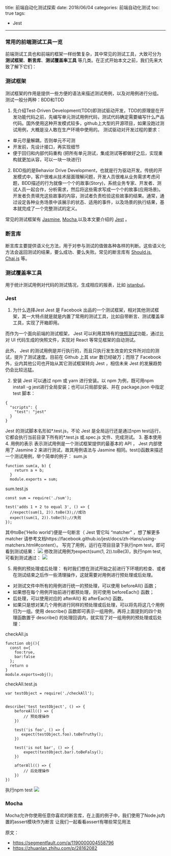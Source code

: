 title: 前端自动化测试探索
date: 2018/06/04
categories: 前端自动化测试
toc: true
tags:
  - Jest
---


### 常用的前端测试工具一览
前端测试工具也和前端的框架一样纷繁复杂，其中常见的测试工具，大致可分为 **测试框架**、**断言库**、**测试覆盖率工具** 等几类。在正式开始本文之前，我们先来大致了解下它们：
### 测试框架
测试框架的作用是提供一些方便的语法来描述测试用例，以及对用例进行分组。
测试一般分两种：BDD和TDD
<!--more-->
1. 先介绍Test-Driven Development(TDD)即测试驱动开发，TDD的原理是在开发功能代码之前，先编写单元测试用例代码，测试代码确定需要编写什么产品代码。国外使用这种开发模式较多，github上大型的开源项目，如果没跑过测试用例，大概是没人敢在生产环境中使用的。
测试驱动对开发过程的要求：
- 单元尽量解耦，否则单元不可测
- 开发前，先设计接口，再实现细节
- 便于回归和内部代码重构 (把所有单元测试，集成测试等都做好之后，实现重构就更加从容，可以一块一块进行)
2. BDD指的是Behavior Drive Development，也就是行为驱动开发。传统的开发模式中，客户很难从技术层面理解问题，开发人员很难从业务需求考虑问题，BDD描述的行为就像一个个的故事(Story)，系统业务专家、开发者、测试人员一起合作，分析需求，然后将这些需求写成一个个的故事(应用场景)。开发者负责填充这些故事的内容，测试者负责检验这些故事的结果。通常，通过设定各种业务场景中该展示的状态、适用的事件，以及场景的执行结果，基本就完成了一个完整测试的定义。

常见的测试框架有 [Jasmine](https://jasmine.github.io/), [Mocha](https://mochajs.org/),以及本文要介绍的 [Jest](https://facebook.github.io/jest/zh-Hans/) 。

### 断言库
断言库主要提供语义化方法，用于对参与测试的值做各种各样的判断。这些语义化方法会返回测试的结果，要么成功、要么失败。常见的断言库有 [Should.js](https://shouldjs.github.io/), [Chai.js](http://www.chaijs.com/) 等。

### 测试覆盖率工具
用于统计测试用例对代码的测试情况，生成相应的报表，比如 [istanbul](https://github.com/gotwarlost/istanbul)。

### Jest

1. 为什么选择Jest
Jest 是 Facebook 出品的一个测试框架，相对其他测试框架，其一大特点就是就是内置了常用的测试工具，比如自带断言、测试覆盖率工具，实现了开箱即用。

而作为一个面向前端的测试框架， Jest 可以利用其特有的[快照测试](https://facebook.github.io/jest/docs/zh-Hans/snapshot-testing.html#content)功能，通过比对 UI 代码生成的快照文件，实现对 React 等常见框架的自动测试。

此外， Jest 的测试用例是并行执行的，而且只执行发生改变的文件所对应的测试，提升了测试速度。目前在 Github 上其 star 数已经破万；而除了 Facebook 外，业内其他公司也开始从其它测试框架转向 Jest ，相信未来 Jest 的发展趋势仍会比较迅猛。

2. 安装
Jest 可以通过 npm 或 yarn 进行安装。以 npm 为例，既可用npm install -g jest进行全局安装；也可以只局部安装、并在 package.json 中指定 test 脚本：
```
{
  "scripts": {
    "test": "jest"
  }
}
```
Jest 的测试脚本名形如*.test.js，不论 Jest 是全局运行还是通过npm test运行，它都会执行当前目录下所有的*.test.js 或.spec.js 文件、完成测试。
3. 基本使用
4. 用例的表示
表示测试用例是一个测试框架提供的最基本的 API ， Jest 内部使用了 Jasmine 2 来进行测试，故其用例语法与 Jasmine 相同。test()函数来描述一个测试用例，举个简单的例子：
sum.js
```
function sum(a, b) {
    return a + b;
  }
  module.exports = sum;
```
sum.test.js
```
const sum = require('./sum');

test('adds 1 + 2 to equal 3', () => {
  //expect(sum(1, 2)).toBe(3);//成功
  expect(sum(1, 2)).toBe(5);//失败  
});
```
其中toBe('Hello world')便是一句断言（ Jest 管它叫 “matcher” ，想了解更多 matcher 请参考文档https://facebook.github.io/jest/docs/zh-Hans/using-matchers.html#content）。
写完了用例，运行在项目目录下执行npm test，即可看到测试结果：
![](https://raw.githubusercontent.com/shengyur/shengyur.github.io/master/img/1%2B2.jpg)
修改测试用例为expect(sum(1, 2)).toBe(3)，执行npm test,可看到测试通过：
![](https://raw.githubusercontent.com/shengyur/shengyur.github.io/master/img/1_2.jpg)


5. 用例的预处理或后处理：
有时我们想在测试开始之前进行下环境的检查、或者在测试结束之后作一些清理操作，这就需要对用例进行预处理或后处理。
- 对测试文件中所有的用例进行统一的预处理，可以使用 beforeAll() 函数；
- 如果想在每个用例开始前进行都预处理，则可使用 beforeEach() 函数；
- 后处理，可以使用对应的 afterAll() 和 afterEach() 函数。
- 如果只是想对某几个用例进行同样的预处理或后处理，可以将先将这几个用例归为一组。使用 describe() 函数即可表示一组用例，再将上面提到的四个处理函数置于 describe() 的处理回调内，就实现了对一组用例的预处理或后处理：

checkAll.js
```
function obj(){
  const o={
    foo:true,
    bar:false
  };
  return o
}
module.exports=obj();
```
checkAll.test.js
```
var testObject = require('./checkAll');


describe('test testObject', () => {
    beforeAll(() => {
        // 预处理操作
    })

    test('is foo', () => {
       expect(testObject.foo).toBeTruthy();
    })

    test('is not bar', () => {
        expect(testObject.bar).toBeFalsy();
    })

    afterAll(() => {
        // 后处理操作
    })
})
```
执行npm test
![](https://raw.githubusercontent.com/shengyur/shengyur.github.io/master/img/describe.jpg)



### Mocha
Mocha允许你使用任意你喜欢的断言库，在上面的例子中，我们使用了Node.js内置的assert模块作为断言
让我们一起看看assert有哪些常见用法



原文：
- https://segmentfault.com/a/1190000004558796
- https://zhuanlan.zhihu.com/p/28162082
